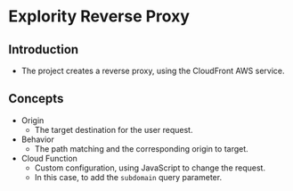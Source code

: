# Explority Reverse Proxy

## Introduction

- The project creates a reverse proxy, using the CloudFront AWS service.

## Concepts

- Origin
    - The target destination for the user request.
- Behavior
    - The path matching and the corresponding origin to target.
- Cloud Function
    - Custom configuration, using JavaScript to change the request.
    - In this case, to add the `subdomain` query parameter.
